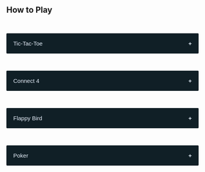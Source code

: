 <html>
<head>
<meta name="viewport" content="width=device-width, initial-scale=1">
<style>
.accordion
{
  background-color: #101f26;
  color: #e4eefa;
  cursor: pointer;
  padding: 18px;
  width: 100%;
  border: none;
  text-align: left;
  outline: none;
  font-size: 15px;
  transition: 0.4s;
  border-radius: 2px;
}
.active, .accordion:hover
{
  background-color: #1d2c4f;
  color: #4877b7;
}
.accordion:after
{
  content: '\002B';
  color: #e4eefa;
  font-weight: bold;
  float: right;
  margin-left: 5px;
}
.active:after
{
  content: "\2212";
}
.panel
{
  padding: 0 18px;
  background-color: #101f26;
  max-height: 0;
  overflow: hidden;
  transition: max-height 0.2s ease-out;
}
</style>
</head>
<body id ="instructions-body">

<h2>How to Play</h2>
<br>

<button class="accordion">Tic-Tac-Toe</button>
<div class="panel">
  <p>When you click play, a menu will appear with 4 different options for playing.</p>
  <h4>Human VS Computer</h4>
  <p>This option allows you to play against a computer.</p>
  <br>

  <h4>Human VS Human</h4>
  <p>This option allows you to play against another person.</p>
  <br>

  <h4>Computer VS Computer</h4>
  <p>In this option, two computers play each other.</p>
  <br>

  <h4>Quit</h4>
  <p>This option quits the game.</p>

  <hr>

  <p>Players take turns putting their marks in empty squares. The first player to get 3 of their marks in a row (up, down, across, or diagonally) is the winner. When all 9 squares are full the game is over. If no player has 3 marks in a row, the game ends in a tie.</p>
</div>
<br>

<button class="accordion">Connect 4</button>
<div class="panel">
  <p>Build a row of 4 checkers while keeping your opponent from doing the same. Sounds easy, but it's not! The vertical strategy creates a unique challenge: you must thing in a whole new way to block your opponent's moves!</p>
</div>
<br>

<button class="accordion">Flappy Bird</button>
<div class="panel">
  <p>Stay in the middle of the screen until the first set of pipes appears. Measure your tap heights to go between the two pipes.</p>
</div>
<br>

<button class="accordion">Poker</button>
<div class="panel">
  <p>Below are how different hands are scored.</p>
  <!--<img src="https://content.artofmanliness.com/uploads//2015/05/poker-how-to-ranking.jpg" alt="img" style="width:35%;">
  <br>--><br>

  <h4>Royal Flush</h4>
  <h5>250 Tokens</h5>
  <p>This hand contains 5 cards in sequence all of the same suit.</p>
  <p>
    [A ♥] 
    [K ♥] 
    [Q ♥] 
    [J ♥] 
    [10 ♥]
  </p><br>
  
  <h4>Straight Flush</h4>
  <h5>50 Tokens</h5>
  <p>This hand contains 5 cards in sequence, all of the same rank.</p>
  <p>
    [8 ♧] 
    [7 ♧] 
    [6 ♧] 
    [5 ♧] 
    [4 ♧] 
  </p>
  <br>
  
  <h4>4 of a Kind</h4>
  <h5>25 Tokens</h5>
  <p>This hand contains all 4 cards of one rank and any other unmatched card.</p>
  <p>
    [5 ♦] 
    [5 ♤] 
    [5 ♥] 
    [5 ♧] 
    [3 ♥] 
  </p>
  <br>
  
  <h4>Full House</h4>
  <h5>6 Tokens</h5>
  <p>This hand contains 3 matching cards of 1 rank and 2 matching cards of another rank.</p>
  <p>
    [K ♥] 
    [K ♦] 
    [K ♤] 
    [5 ♥] 
    [5 ♧] 
  </p>
  <br>
  
  <h4>Flush</h4>
  <h5>5 Tokens</h5>
  <p>This hand contains all 5 cards of the same suit, but not in sequence.</p>
  <p>
    [K ♤] 
    [J ♤] 
    [9 ♤] 
    [7 ♤] 
    [3 ♤] 
  </p>
  <br>

  <h4>Straight</h4>
  <h5>4 Tokens</h5>
  <p>This hand contains 5 cards of sequential rank in at least 2 different suits.</p>
  <p>
    [8 ♧] 
    [7 ♧] 
    [6 ♧] 
    [5 ♧] 
    [4 ♧] 
  </p>
  <br>
  
  <h4>3 of a Kind</h4>
  <h5>3 Tokens</h5>
  <p>This hand contains 3 cards of the same rank, with 2 cards not of this suit nor the same as each other.</p>
  <p>
    [Q ♤] 
    [Q ♥] 
    [Q ♦] 
    [5 ♤] 
    [9 ♧] 
  </p>
  <br>
  
  <h4>2 Pair</h4>
  <h5>2 Tokens</h5>
  <p>This hand contains 2 cards of the same rank, plus 2 cards of another rank</p>
  <p>
    [K ♥] 
    [K ♤] 
    [J ♧] 
    [J ♦] 
    [9 ♦] 
  </p>
  <br>

  <h4>1 Pair</h4>
  <h5>1 Token</h5>
  <p>This hand contains 2 cards of the same rank.</p>
  <p>
    [A ♧] 
    [A ♦] 
    [9 ♥] 
    [6 ♤] 
    [4 ♦] 
  </p>
  <br>
</div>

<script>
var acc = document.getElementsByClassName("accordion");
var i;

for (i = 0; i < acc.length; i++) {
  acc[i].addEventListener("click", function() {
    this.classList.toggle("active");
    var panel = this.nextElementSibling;
    if (panel.style.maxHeight) {
      panel.style.maxHeight = null;
    } else {
      panel.style.maxHeight = panel.scrollHeight + "px";
    } 
  });
}
</script>

</body>
</html>
